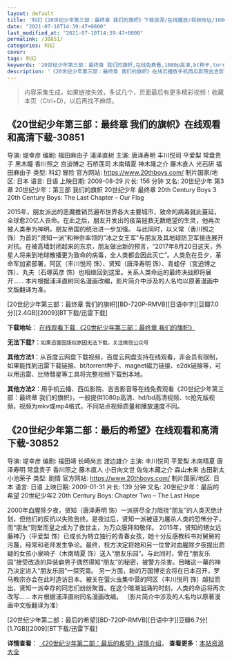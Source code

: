 ```yaml
---
layout: default
title: '科幻《20世纪少年第三部：最终章 我们的旗帜》下载资源/在线播放/视频地址/1080p/高清/蓝光'
date: "2021-07-10T14:39:47+0800"
last_modified_at: "2021-07-10T14:39:47+0800"
permalink: /30851/
categories: 科幻
cover:
tags: 科幻
keywords: '20世纪少年第三部：最终章 我们的旗帜,在线免费看,1080p高清,bt种子,torrent,百度云盘,magnet,磁力链,迅雷下载资源'
description: '《20世纪少年第三部：最终章 我们的旗帜》在线云播放手机西瓜影院吉吉影音免费看，1080p高清bd/hd未删减完整版和tc抢先枪版，mkv/mp4格式，附带bt/torrent种子、magnet/磁力链、百度云盘、网盘资源迅雷下载链接'
---
```


>内容采集生成，如果链接失效，多试几个，页面最后有更多精彩视频！收藏本页（Ctrl+D)，以后再找不麻烦。


## 《20世纪少年第三部：最终章 我们的旗帜》在线观看和高清下载-30851

导演: 堤幸彦 编剧: 福田麻由子 浦泽直树 主演: 唐泽寿明 丰川悦司 平爱梨 常盘贵子 黑木瞳 香川照之 宫迫博之 石桥莲司 木南晴夏 神木隆之介 藤木直人 光石研 福田麻由子 类型: 科幻 冒险 官方网站: https://www.20thboys.com/ 制片国家/地区: 日本 语言: 日语 上映日期: 2009-08-29 片长: 156 分钟 又名: 20世纪少年 第3章 20世纪少年：第三部 我们的旗帜 20世纪少年 最终章 20th Century Boys 3 20th Century Boys: The Last Chapter – Our Flag

2015年，朋友派出的恶魔推销员遍布世界各大主要城市，致命的病毒就此蔓延，全球愈20亿人丧命。在此之后，朋友开发出的疫苗拯救无数绝望的生灵，他再次被人类奉为神明，朋友帝国的统治进一步加强。 与此同时，以义常（香川照之 饰）为首的“贤知一派”和神奈率领的“冰之女王军”与朋友及其地球防卫军接连展开对抗。在被高墙封闭起来的东京，朋友做出新的预言，“2017年8月20日这天，外星人将来到地球散播更为致命的病毒，全人类都会因此灭亡”。人类危在旦夕，革命军加紧部署，阿区（丰川悦司 饰）、贤知（唐泽寿明 饰）、青蛙仔（宮迫博之 饰）、丸夫（石塚英彦 饰）也相继回到这里。关系人类命运的最终决战即将展开…… 本片根据浦泽直树同名漫画改编，影片简介中涉及的人名均以原著漫画中文版翻译为准。


[20世纪少年第三部：最终章 我们的旗帜][BD-720P-RMVB][日语中字][豆瓣7.0分][2.4GB][2009][BT下载/迅雷下载]

**下载地址**： [在线观看下载 《20世纪少年第三部：最终章 我们的旗帜》](https://www.btdx8.com/torrent/twentieth_century_boys_chapter_three_2009.html) 


**无法下载?**：`如果迅雷因版权原因无法下载，关注微信公众号 `

**其他方法1**：从百度云网盘下载视频，百度云网盘支持在线观看，非会员有限制，如果能找到迅雷下载链接、bt/torrent种子、magnet磁力链接、e2dk链接等，可以用迅雷、比特彗星等工具将完整视频下载到本地。

**其他方法2**：用手机云播、西瓜影院、吉吉影音等在线免费观看《20世纪少年第三部：最终章 我们的旗帜》，一般提供1080p高清、hd/bd高清视频、tc抢先版视频，视频为mkv或mp4格式，不同站点视频质量和播放速度不同。


## 《20世纪少年第二部：最后的希望》在线观看和高清下载-30852

导演: 堤幸彦 编剧: 福田靖 长崎尚志 渡边雄介 主演: 丰川悦司 平爱梨 木南晴夏 唐泽寿明 常盘贵子 香川照之 藤木直人 小日向文世 佐佐木藏之介 森山未来 古田新太 小池荣子 类型: 剧情 官方网站: https://www.20thboys.com/ 制片国家/地区: 日本 语言: 日语 上映日期: 2009-01-31 片长: 139 分钟 又名: 20世纪少年：最后的希望 20世纪少年2 20th Century Boys: Chapter Two – The Last Hope

2000年血腥除夕夜，贤知（唐泽寿明 饰）一派拼尽全力阻挠“朋友”的人类灭绝计划，但他们的反抗以失败告终。是夜过后，贤知一派被诬为屠杀人类的恐怖分子，而“朋友”则堂而皇之成为了救世主，为万众膜拜和敬仰。 2015年，贤知的甥女远藤神乃（平爱梨 饰）已成长为特立独行的青春女孩，她十分反感教科书对舅舅的污蔑，经常和老师发生争论。最终，校方决定将她和另一位曾对血腥除夕夜提出质疑的女孩小泉响子（木南晴夏 饰）送入“朋友乐园”。与此同时，曾在“朋友乐园”接受改造的异装癖男子偶然得知“朋友”的秘密，被警方杀害。目睹这一幕的神乃决定进入“朋友乐园”一探究竟。 另一方面，新的万国博览会将在日本召开，罗马教宗亦会在此时造访日本。被关在萤火虫集中营的阿区（丰川悦司 饰）越狱而出，贤知一派幸存的同志们纷纷聚首。在这个暗潮汹涌的时刻，人类的命运将再次改写…… 本片根据浦泽直树同名漫画改编。 （影片简介中涉及的人名均以原著漫画中文版翻译为准）


[20世纪少年第二部：最后的希望][BD-720P-RMVB][日语中字][豆瓣6.7分][1.7GB][2009][BT下载/迅雷下载]

**详情查看**： [《20世纪少年第二部：最后的希望》详情介绍](/movie/30852/)， **查看更多**：[本站资源大全](/movie/t/all/)

